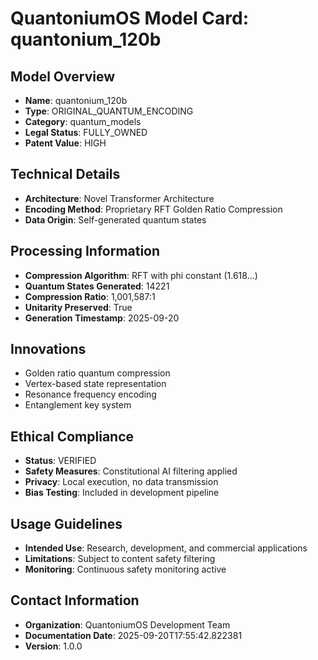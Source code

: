 
# QuantoniumOS Model Card: quantonium_120b

## Model Overview
- **Name**: quantonium_120b
- **Type**: ORIGINAL_QUANTUM_ENCODING
- **Category**: quantum_models
- **Legal Status**: FULLY_OWNED
- **Patent Value**: HIGH

## Technical Details
- **Architecture**: Novel Transformer Architecture
- **Encoding Method**: Proprietary RFT Golden Ratio Compression
- **Data Origin**: Self-generated quantum states

## Processing Information
- **Compression Algorithm**: RFT with phi constant (1.618...)
- **Quantum States Generated**: 14221
- **Compression Ratio**: 1,001,587:1
- **Unitarity Preserved**: True
- **Generation Timestamp**: 2025-09-20

## Innovations
- Golden ratio quantum compression
- Vertex-based state representation
- Resonance frequency encoding
- Entanglement key system

## Ethical Compliance
- **Status**: VERIFIED
- **Safety Measures**: Constitutional AI filtering applied
- **Privacy**: Local execution, no data transmission
- **Bias Testing**: Included in development pipeline

## Usage Guidelines
- **Intended Use**: Research, development, and commercial applications
- **Limitations**: Subject to content safety filtering
- **Monitoring**: Continuous safety monitoring active

## Contact Information
- **Organization**: QuantoniumOS Development Team
- **Documentation Date**: 2025-09-20T17:55:42.822381
- **Version**: 1.0.0
